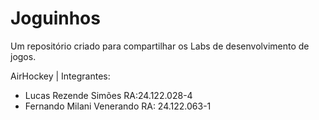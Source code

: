 # Joguinhos
Um repositório criado para compartilhar os Labs de desenvolvimento de jogos.

AirHockey | Integrantes:
- Lucas Rezende Simões RA:24.122.028-4
- Fernando Milani Venerando RA: 24.122.063-1
